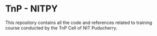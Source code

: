 # TnP - NITPY

This repository contains all the code and references related to training course conducted by the TnP Cell of NIT Puducherry.
